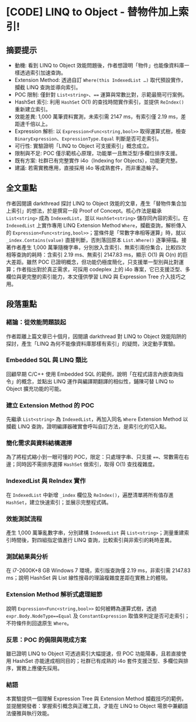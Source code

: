 # [CODE] LINQ to Object - 替物件加上索引!

## 摘要提示
- 動機: 看到 LINQ to Object 效能問題後，作者想證明「物件」也能像資料庫一樣透過索引加速查詢。  
- Extension Method: 透過自訂 `Where(this IndexedList …)` 取代預設實作，攔截 LINQ 查詢並導向索引。  
- POC 限制: 僅針對 `List<string>`、`==` 運算與常數比對，示範最簡可行案例。  
- HashSet 索引: 利用 `HashSet` O(1) 的查找時間實作索引，並提供 `ReIndex()` 重新建立索引。  
- 效能差異: 1,000 萬筆資料實測，未索引需 2147 ms，有索引僅 2.19 ms，差距達千倍以上。  
- Expression 解析: 以 `Expression<Func<string,bool>>` 取得運算式樹，檢查 `BinaryExpression`、`ExpressionType.Equal` 判斷是否可走索引。  
- 可行性: 實驗證明「LINQ to Object 可支援索引」概念成立。  
- 限制與不足: POC 僅示範核心原理，功能單一且無泛型/多欄位排序支援。  
- 既有方案: 社群已有完整實作 i4o（Indexing for Objects），功能更完整。  
- 建議: 若需實務應用，直接採用 i4o 等成熟套件，而非重造輪子。  

## 全文重點
作者因閱讀 darkthread 探討 LINQ to Object 效能的文章，產生「替物件集合加上索引」的想法，於是撰寫一段 Proof of Concept。核心作法是繼承 `List<string>` 成為 `IndexedList`，並以 `HashSet<string>` 儲存同內容的索引。在 `IndexedList` 上實作專用 LINQ Extension Method `Where`，攔截查詢，解析傳入的 `Expression<Func<string,bool>>`；當條件是「常數字串相等運算」時，就以 `_index.Contains(value)` 直接判斷，否則落回原本 `List.Where()` 逐筆掃描。接著作者產生 1,000 萬筆隨機字串，分別放入含索引、無索引兩份集合，比較四次相等查詢的耗時：含索引 2.19 ms、無索引 2147.83 ms，顯示 O(1) 與 O(n) 的巨大差距。雖然 POC 已證明概念，但功能仍極度簡化，只支援單一型別與比對運算；作者指出對於真正需求，可採用 codeplex 上的 i4o 專案，它已支援泛型、多欄位與更完整的索引能力，本文僅供學習 LINQ 與 Expression Tree 介入技巧之用。

## 段落重點
### 緒論：從效能問題談起
作者距離上篇文章已十個月，因閱讀 darkthread 對 LINQ to Object 效能陷阱的探討，產生「LINQ 為何不能像資料庫那樣有索引」的疑問，決定動手實驗。

### Embedded SQL 與 LINQ 類比
回顧早期 C/C++ 使用 Embedded SQL 的範例，說明「在程式語言內嵌查詢指令」的概念，並點出 LINQ 運作與編譯期翻譯的相似性，鋪陳可替 LINQ to Object 擴充功能的可能。

### 建立 Extension Method 的 POC
先繼承 `List<string>` 為 `IndexedList`，再加入同名 `Where` Extension Method 以攔截 LINQ 查詢，證明編譯器確實會呼叫自訂方法，是索引化的切入點。

### 簡化需求與資料結構選擇
為了將程式縮小到一眼可懂的 POC，限定：只處理字串、只支援 `==`、常數需在右邊；同時因不需排序選擇 `HashSet` 做索引，取得 O(1) 查找複雜度。

### IndexedList 與 ReIndex 實作
在 `IndexedList` 中新增 `_index` 欄位及 `ReIndex()`，遍歷清單將所有值存進 `HashSet`，建立快速索引；並展示完整程式碼。

### 效能測試流程
產生 1,000 萬筆亂數字串，分別建構 `IndexedList` 與 `List<string>`；測量重建索引時間後，對四組指定值進行 LINQ 查詢，比較索引與非索引的耗時差異。

### 測試結果與分析
在 i7-2600K+8 GB Windows 7 環境，索引版查詢僅 2.19 ms，非索引需 2147.83 ms；說明 HashSet 與 List 線性搜尋的理論複雜度差距在實務上的體現。

### Extension Method 解析式處理細節
說明 `Expression<Func<string,bool>>` 如何被轉為運算式樹，透過 `expr.Body.NodeType==Equal` 及 `ConstantExpression` 取值來判定是否可走索引；不符條件則回退原生 `Where`。

### 反思：POC 的侷限與現成方案
雖已證明 LINQ to Object 可透過索引大幅提速，但 POC 功能陽春，且若直接使用 HashSet 亦能達成相同目的；社群已有成熟的 i4o 套件支援泛型、多欄位與排序，實務上應優先採用。

### 結語
本實驗提供一個理解 Expression Tree 與 Extension Method 攔截技巧的範例，並提醒開發者：掌握索引概念與正確工具，才能在 LINQ to Object 場景中兼顧語法優雅與執行效能。